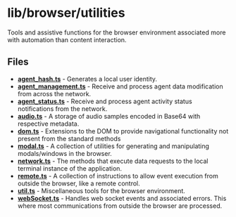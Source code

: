 # lib/browser/utilities
Tools and assistive functions for the browser environment associated more with automation than content interaction.

## Files
<!-- Do not edit below this line.  Contents dynamically populated. -->

* **[agent_hash.ts](agent_hash.ts)**             - Generates a local user identity.
* **[agent_management.ts](agent_management.ts)** - Receive and process agent data modification from across the network.
* **[agent_status.ts](agent_status.ts)**         - Receive and process agent activity status notifications from the network.
* **[audio.ts](audio.ts)**                       - A storage of audio samples encoded in Base64 with respective metadata.
* **[dom.ts](dom.ts)**                           - Extensions to the DOM to provide navigational functionality not present from the standard methods
* **[modal.ts](modal.ts)**                       - A collection of utilities for generating and manipulating modals/windows in the browser.
* **[network.ts](network.ts)**                   - The methods that execute data requests to the local terminal instance of the application.
* **[remote.ts](remote.ts)**                     - A collection of instructions to allow event execution from outside the browser, like a remote control.
* **[util.ts](util.ts)**                         - Miscellaneous tools for the browser environment.
* **[webSocket.ts](webSocket.ts)**               - Handles web socket events and associated errors. This where most communications from outside the browser are processed.